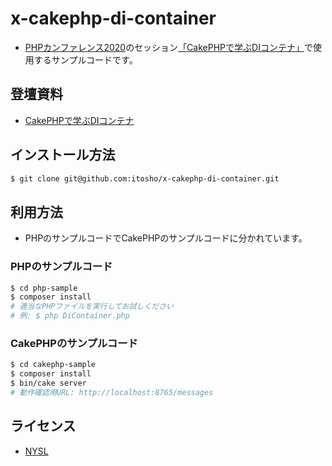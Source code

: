# x-cakephp-di-container 
- [PHPカンファレンス2020](https://phpcon.php.gr.jp/2020/)のセッション[「CakePHPで学ぶDIコンテナ」](https://fortee.jp/phpcon-2020/proposal/48c5bea5-2b1d-43bd-b8dd-50c4724cf787)で使用するサンプルコードです。

## 登壇資料
- [CakePHPで学ぶDIコンテナ](https://speakerdeck.com/itosho525/learn-a-di-container-through-cakephp)

## インストール方法

```sh
$ git clone git@github.com:itosho/x-cakephp-di-container.git
```

## 利用方法
- PHPのサンプルコードでCakePHPのサンプルコードに分かれています。

### PHPのサンプルコード

```sh
$ cd php-sample
$ composer install
# 適当なPHPファイルを実行してお試しください
# 例: $ php DiContainer.php
```

### CakePHPのサンプルコード

```sh
$ cd cakephp-sample
$ composer install
$ bin/cake server
# 動作確認用URL: http://localhost:8765/messages
```

## ライセンス
- [NYSL](http://www.kmonos.net/nysl/)
